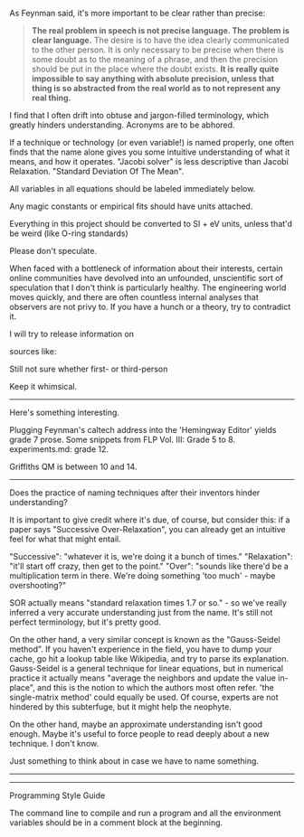 As Feynman said, it's more important to be clear rather than precise:

> **The real problem in speech is not precise language. The problem is clear language.** The desire is to have the idea clearly communicated to the other person. It is only necessary to be precise when there is some doubt as to the meaning of a phrase, and then the precision should be put in the place where the doubt exists. **It is really quite impossible to say anything with absolute precision, unless that thing is so abstracted from the real world as to not represent any real thing.**

I find that I often drift into obtuse and jargon-filled terminology, which greatly hinders understanding. Acronyms are to be abhored. 

If a technique or technology (or even variable!) is named properly, one often finds that the name alone gives you some intuitive understanding of what it means, and how it operates. "Jacobi solver" is less descriptive than Jacobi Relaxation. "Standard Deviation Of The Mean". 

All variables in all equations should be labeled immediately below. 

Any magic constants or empirical fits should have units attached.

Everything in this project should be converted to SI + eV units, unless that'd be weird (like O-ring standards)



Please don't speculate. 

When faced with a bottleneck of information about their interests, certain online communities have devolved into an unfounded, unscientific sort of speculation that I don't think is particularly healthy. The engineering world moves quickly, and there are often countless internal analyses that observers are not privy to. If you have a hunch or a theory, try to contradict it.

I will try to release information on 



sources like:

[^description]: [Internal]() [External]() 

Still not sure whether first- or third-person 

Keep it whimsical. 



<hr>

Here's something interesting.

Plugging Feynman's caltech address into the 'Hemingway Editor' yields grade 7 prose. Some snippets from FLP Vol. III: Grade 5 to 8. experiments.md: grade 12.

Griffiths QM is between 10 and 14.



<hr>

Does the practice of naming techniques after their inventors hinder understanding? 

It is important to give credit where it's due, of course, but consider this: if a paper says "Successive Over-Relaxation", you can already get an intuitive feel for what that might entail. 

"Successive": "whatever it is, we're doing it a bunch of times."
"Relaxation": "it'll start off crazy, then get to the point."
"Over": "sounds like there'd be a multiplication term in there. We're doing something 'too much' - maybe overshooting?"

SOR actually means "standard relaxation times 1.7 or so." - so we've really inferred a very accurate understanding just from the name. It's still not perfect terminology, but it's pretty good.

On the other hand, a very similar concept is known as the "Gauss-Seidel method". If you haven't experience in the field, you have to dump your cache, go hit a lookup table like Wikipedia, and try to parse its explanation. Gauss-Seidel is a general technique for linear equations, but in numerical practice it actually means "average the neighbors and update the value in-place", and this is the notion to which the authors most often refer. 'the single-matrix method' could equally be used. Of course, experts are not hindered by this subterfuge, but it might help the neophyte. 

On the other hand, maybe an approximate understanding isn't good enough. Maybe it's useful to force people to read deeply about a new technique. I don't know.

Just something to think about in case we have to name something.

<hr>

<hr>

Programming Style Guide

The command line to compile and run a program and all the environment variables should be in a comment block at the beginning. 

